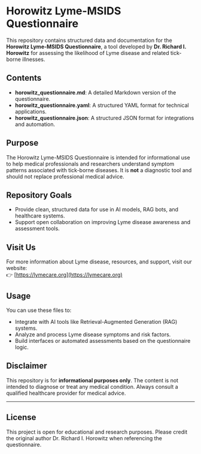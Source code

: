 # Horowitz Lyme-MSIDS Questionnaire

This repository contains structured data and documentation for the **Horowitz Lyme-MSIDS Questionnaire**, a tool developed by **Dr. Richard I. Horowitz** for assessing the likelihood of Lyme disease and related tick-borne illnesses.

## Contents

- **horowitz_questionnaire.md**: A detailed Markdown version of the questionnaire.
- **horowitz_questionnaire.yaml**: A structured YAML format for technical applications.
- **horowitz_questionnaire.json**: A structured JSON format for integrations and automation.

## Purpose

The Horowitz Lyme-MSIDS Questionnaire is intended for informational use to help medical professionals and researchers understand symptom patterns associated with tick-borne diseases. It is **not** a diagnostic tool and should not replace professional medical advice.

## Repository Goals

- Provide clean, structured data for use in AI models, RAG bots, and healthcare systems.
- Support open collaboration on improving Lyme disease awareness and assessment tools.

## Visit Us

For more information about Lyme disease, resources, and support, visit our website:  
👉 [https://lymecare.org](https://lymecare.org)

## Usage

You can use these files to:
- Integrate with AI tools like Retrieval-Augmented Generation (RAG) systems.
- Analyze and process Lyme disease symptoms and risk factors.
- Build interfaces or automated assessments based on the questionnaire logic.

## Disclaimer

This repository is for **informational purposes only**. The content is not intended to diagnose or treat any medical condition. Always consult a qualified healthcare provider for medical advice.

---

## License

This project is open for educational and research purposes. Please credit the original author Dr. Richard I. Horowitz when referencing the questionnaire.

